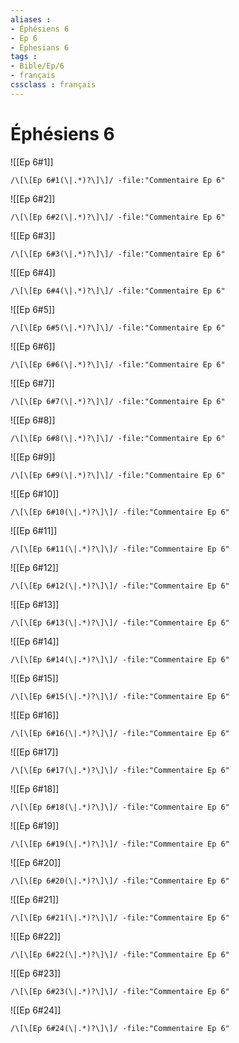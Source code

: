 ```yaml
---
aliases : 
- Éphésiens 6
- Ep 6
- Ephesians 6
tags : 
- Bible/Ep/6
- français
cssclass : français
---
```


# Éphésiens 6

![[Ep 6#1]]

```query
/\[\[Ep 6#1(\|.*)?\]\]/ -file:"Commentaire Ep 6"
```

![[Ep 6#2]]

```query
/\[\[Ep 6#2(\|.*)?\]\]/ -file:"Commentaire Ep 6"
```

![[Ep 6#3]]

```query
/\[\[Ep 6#3(\|.*)?\]\]/ -file:"Commentaire Ep 6"
```

![[Ep 6#4]]

```query
/\[\[Ep 6#4(\|.*)?\]\]/ -file:"Commentaire Ep 6"
```

![[Ep 6#5]]

```query
/\[\[Ep 6#5(\|.*)?\]\]/ -file:"Commentaire Ep 6"
```

![[Ep 6#6]]

```query
/\[\[Ep 6#6(\|.*)?\]\]/ -file:"Commentaire Ep 6"
```

![[Ep 6#7]]

```query
/\[\[Ep 6#7(\|.*)?\]\]/ -file:"Commentaire Ep 6"
```

![[Ep 6#8]]

```query
/\[\[Ep 6#8(\|.*)?\]\]/ -file:"Commentaire Ep 6"
```

![[Ep 6#9]]

```query
/\[\[Ep 6#9(\|.*)?\]\]/ -file:"Commentaire Ep 6"
```

![[Ep 6#10]]

```query
/\[\[Ep 6#10(\|.*)?\]\]/ -file:"Commentaire Ep 6"
```

![[Ep 6#11]]

```query
/\[\[Ep 6#11(\|.*)?\]\]/ -file:"Commentaire Ep 6"
```

![[Ep 6#12]]

```query
/\[\[Ep 6#12(\|.*)?\]\]/ -file:"Commentaire Ep 6"
```

![[Ep 6#13]]

```query
/\[\[Ep 6#13(\|.*)?\]\]/ -file:"Commentaire Ep 6"
```

![[Ep 6#14]]

```query
/\[\[Ep 6#14(\|.*)?\]\]/ -file:"Commentaire Ep 6"
```

![[Ep 6#15]]

```query
/\[\[Ep 6#15(\|.*)?\]\]/ -file:"Commentaire Ep 6"
```

![[Ep 6#16]]

```query
/\[\[Ep 6#16(\|.*)?\]\]/ -file:"Commentaire Ep 6"
```

![[Ep 6#17]]

```query
/\[\[Ep 6#17(\|.*)?\]\]/ -file:"Commentaire Ep 6"
```

![[Ep 6#18]]

```query
/\[\[Ep 6#18(\|.*)?\]\]/ -file:"Commentaire Ep 6"
```

![[Ep 6#19]]

```query
/\[\[Ep 6#19(\|.*)?\]\]/ -file:"Commentaire Ep 6"
```

![[Ep 6#20]]

```query
/\[\[Ep 6#20(\|.*)?\]\]/ -file:"Commentaire Ep 6"
```

![[Ep 6#21]]

```query
/\[\[Ep 6#21(\|.*)?\]\]/ -file:"Commentaire Ep 6"
```

![[Ep 6#22]]

```query
/\[\[Ep 6#22(\|.*)?\]\]/ -file:"Commentaire Ep 6"
```

![[Ep 6#23]]

```query
/\[\[Ep 6#23(\|.*)?\]\]/ -file:"Commentaire Ep 6"
```

![[Ep 6#24]]

```query
/\[\[Ep 6#24(\|.*)?\]\]/ -file:"Commentaire Ep 6"
```

